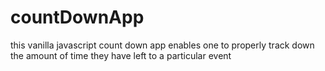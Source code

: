 # countDownApp
this vanilla javascript count down app enables one to properly track down the amount of time they have left to a particular event
